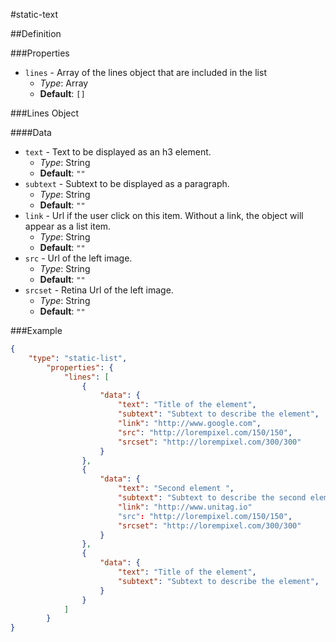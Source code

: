 #static-text

##Definition



###Properties
+ `lines` - Array of the lines object that are included in the list
  + _Type_: Array
  + __Default__: `[]`

###Lines Object

####Data
+ `text` - Text to be displayed as an h3 element.
  + _Type_: String
  + __Default__: `""`
+ `subtext` - Subtext to be displayed as a paragraph.
  + _Type_: String
  + __Default__: `""`
+ `link` - Url if the user click on this item. Without a link, the object will appear as a  list item.
  + _Type_: String
  + __Default__: `""`
+ `src` - Url of the left image.
  + _Type_: String
  + __Default__: `""`
+ `srcset` - Retina Url of the left image.
  + _Type_: String
  + __Default__: `""`


###Example
```json
{
    "type": "static-list",
        "properties": {
            "lines": [
                {
                    "data": {
                        "text": "Title of the element",
                        "subtext": "Subtext to describe the element",
                        "link": "http://www.google.com",
                        "src": "http://lorempixel.com/150/150",
                        "srcset": "http://lorempixel.com/300/300"
                    }
                },
                {
                    "data": {
                        "text": "Second element ",
                        "subtext": "Subtext to describe the second element",
                        "link": "http://www.unitag.io"
                        "src": "http://lorempixel.com/150/150",
                        "srcset": "http://lorempixel.com/300/300"
                    }
                },
                {
                    "data": {
                        "text": "Title of the element",
                        "subtext": "Subtext to describe the element",
                    }
                }
            ]
        }
}
```


